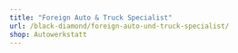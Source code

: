 ```yaml
---
title: "Foreign Auto & Truck Specialist"
url: /black-diamond/foreign-auto-und-truck-specialist/
shop: Autowerkstatt
---
```

